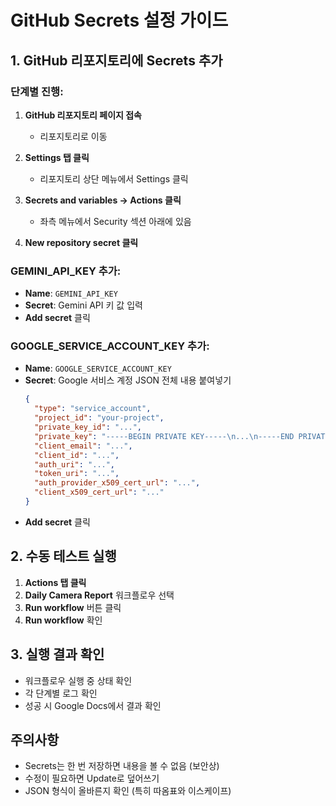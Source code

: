 # GitHub Secrets 설정 가이드

## 1. GitHub 리포지토리에 Secrets 추가

### 단계별 진행:

1. **GitHub 리포지토리 페이지 접속**
   - 리포지토리로 이동

2. **Settings 탭 클릭**
   - 리포지토리 상단 메뉴에서 Settings 클릭

3. **Secrets and variables → Actions 클릭**
   - 좌측 메뉴에서 Security 섹션 아래에 있음

4. **New repository secret 클릭**

### GEMINI_API_KEY 추가:
- **Name**: `GEMINI_API_KEY`
- **Secret**: Gemini API 키 값 입력
- **Add secret** 클릭

### GOOGLE_SERVICE_ACCOUNT_KEY 추가:
- **Name**: `GOOGLE_SERVICE_ACCOUNT_KEY`
- **Secret**: Google 서비스 계정 JSON 전체 내용 붙여넣기
  ```json
  {
    "type": "service_account",
    "project_id": "your-project",
    "private_key_id": "...",
    "private_key": "-----BEGIN PRIVATE KEY-----\n...\n-----END PRIVATE KEY-----\n",
    "client_email": "...",
    "client_id": "...",
    "auth_uri": "...",
    "token_uri": "...",
    "auth_provider_x509_cert_url": "...",
    "client_x509_cert_url": "..."
  }
  ```
- **Add secret** 클릭

## 2. 수동 테스트 실행

1. **Actions 탭 클릭**
2. **Daily Camera Report** 워크플로우 선택
3. **Run workflow** 버튼 클릭
4. **Run workflow** 확인

## 3. 실행 결과 확인

- 워크플로우 실행 중 상태 확인
- 각 단계별 로그 확인
- 성공 시 Google Docs에서 결과 확인

## 주의사항

- Secrets는 한 번 저장하면 내용을 볼 수 없음 (보안상)
- 수정이 필요하면 Update로 덮어쓰기
- JSON 형식이 올바른지 확인 (특히 따옴표와 이스케이프)
